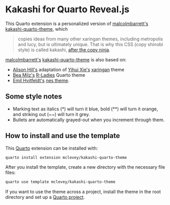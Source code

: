 # Kakashi for Quarto Reveal.js

This Quarto extension is a personalized version of [malcolmbarrett's](https://github.com/malcolmbarrett/) [kakashi-quarto-theme](https://github.com/malcolmbarrett/kakashi-quarto-theme), which

> copies ideas from many other xaringan themes, including metropolis and lucy, but is ultimately unique. That is why this CSS (copy shinobi style) is called kakashi, [after the copy ninja](https://www.wikiwand.com/en/Kakashi_Hatake).

[malcolmbarrett's](https://github.com/malcolmbarrett/) [kakashi-quarto-theme](https://github.com/malcolmbarrett/kakashi-quarto-theme) is also based on:

- [Alison Hill's](https://www.apreshill.com/) adaptation of [Yihui Xie's](https://github.com/yihui) [xaringan](https://github.com/yihui/xaringan) theme
- [Bea Milz's](https://beamilz.com/) [R-Ladies](https://github.com/beatrizmilz/quarto-rladies-theme) Quarto theme
- [Emil Hvitfeldt's](https://www.emilhvitfeldt.com/) [nes theme](https://github.com/EmilHvitfeldt/quarto-nes-theme).

## Some style notes

- Marking text as italics (\*) will turn it blue, bold (\*\*) will turn it orange, and striking out (~~) will turn it grey.
- Bullets are automatically grayed-out when you increment through them.

## How to install and use the template

This [Quarto](https://quarto.org) extension can be installed with:

```bash
quarto install extension mclevey/kakashi-quarto-theme
```

After you install the template, create a new directory with the necessary file files:

```bash
quarto use template mclevey/kakashi-quarto-theme
```

If you want to use the theme across a project, install the theme in the root directory and set up a [Quarto project](https://quarto.org/docs/projects/quarto-projects.html).
